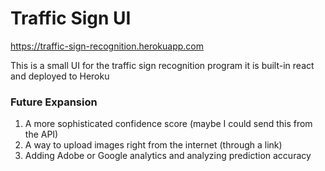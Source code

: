 # Traffic Sign UI
<https://traffic-sign-recognition.herokuapp.com>

This is a small UI for the traffic sign recognition program
it is built-in react and deployed to Heroku


### Future Expansion
1. A more sophisticated confidence score (maybe I could send this from the API)
2. A way to upload images right from the internet (through a link)
3. Adding Adobe or Google analytics and analyzing prediction accuracy
